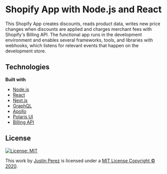 # Shopify App with Node.js and React

This Shopify App creates discounts, reads product data, writes new price changes when discounts are applied and charges merchant fees with Shopify's Billing API. The functional app runs in the development environment and enables several frameworks, tools, and libraries with webhooks, which listens for relevant events that happen on the development store.

## Technologies
**Built with**
- [Node.js](https://nodejs.org/en)
- [React](https://reactjs.org)
- [Next.js](https://nextjs.org)
- [GraphQL](https://graphql.org)
- [Apollo](https://www.apollographql.com)
- [Polaris UI](https://polaris.shopify.com)
- [Billing API](https://shopify.dev/docs/admin-api/rest/reference/billing)

## License
[![License: MIT](https://img.shields.io/badge/License-MIT-green.svg)](https://github.com/jaayperez/shopify-app-node-react/blob/master/LICENSE)  

This work by [Justin Perez](https://justinperez.com) is licensed under a <a rel="license" href="https://github.com/jaayperez/shopify-app-node-react/blob/master/LICENSE">MIT License Copyright © 2020</a>.
